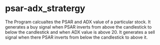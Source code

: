 # psar-adx_stratergy
The Program calcualtes the PSAR and ADX value of a particular stock.
It generates a buy signal when PSAR inverts from above the candlestick to below the candlestick and when ADX value is above 20.
It generates a sell signal when there PSAR inverts from below the candlestick to above it.
